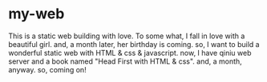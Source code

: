 # my-web
This is a static web building with love.
To some what, I fall in love with a beautiful girl.
and, a month later, her birthday is coming.
so, I want to build a wonderful static web with HTML & css & javascript.
now, I have qiniu web server and  a book named "Head First with HTML & css".
and, a month, anyway.
so, coming on!
